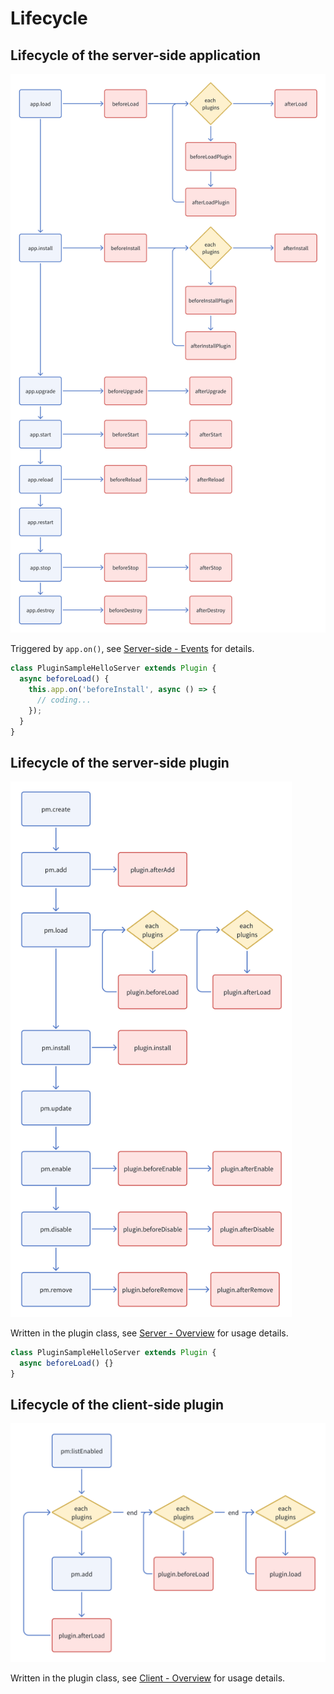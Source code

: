 # Lifecycle

## Lifecycle of the server-side application

<img alt="Lifecycle of the server-side application" src="./server/image-1.png" style="width: 700px;" />

Triggered by `app.on()`, see [Server-side - Events](/development/server/events) for details.

```ts
class PluginSampleHelloServer extends Plugin {
  async beforeLoad() {
    this.app.on('beforeInstall', async () => {
      // coding...
    });
  }
}
```

## Lifecycle of the server-side plugin

<img alt="Lifecycle of the server-side plugin" src="./server/image.png" style="width: 450px;" />

Written in the plugin class, see [Server - Overview](/development/server) for usage details.

```ts
class PluginSampleHelloServer extends Plugin {
  async beforeLoad() {}
}
```

## Lifecycle of the client-side plugin

<img alt="Lifecycle of the client-side plugin" src="./client/image.png" style="width: 550px;" />

Written in the plugin class, see [Client - Overview](/development/client) for usage details.
